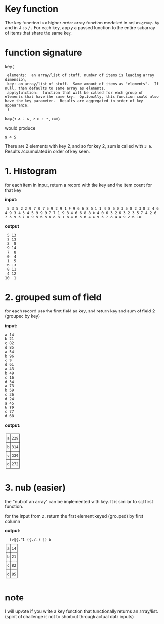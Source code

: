 # Key function
<div class="md"><p>The key function is a higher order array function modelled in sql as <code>group by</code> and in J as <code>/.</code>  For each key, apply a passed function to the entire subarray of items that share the same key.</p>
<h1>function signature</h1>
<p>key(</p>
<pre><code> elements:  an array/list of stuff. number of items is leading array dimension,
 key: an array/list of stuff.  Same amount of items as "elements".  If null, then defaults to same array as elements,
 applyfunction:  function that will be called for each group of elements that have the same key.  Optionally, this function could also have the key parameter.  Results are aggregated in order of key appearance.
 )
</code></pre>
<p>key(<code>3 4 5 6</code> , <code>2 0 1 2</code> , <code>sum</code>)</p>
<p>would produce</p>
<p><code>9 4 5</code></p>
<p>There are 2 elements with key 2, and so for key 2, sum is called with <code>3 6</code>.  Results accumulated in order of key seen.</p>
<h1>1. Histogram</h1>
<p>for each item in input, return a record with the key and the item count for that key</p>
<p><strong>input:</strong></p>
<pre><code> 5 3 5 2 2 9 7 0 7 5 9 2 9 1 9 9 6 6 8 5 1 1 4 8 5 0 3 5 8 2 3 8 3 4 6 4 9 3 4 3 4 5 9 9 9 7 7 1 9 3 4 6 6 8 8 0 4 0 6 3 2 6 3 2 3 5 7 4 2 6 7 3 9 5 7 8 9 5 6 5 6 8 3 1 8 4 6 5 6 4 8 9 5 7 8 4 4 9 2 6 10
</code></pre>
<p><strong>output</strong> </p>
<pre><code> 5 13
 3 12
 2  8
 9 14
 7  8
 0  4
 1  5
 6 13
 8 11
 4 12
10  1
</code></pre>
<h1>2. grouped sum of field</h1>
<p>for each record use the first field as key, and return key and sum of field 2 (grouped by key)</p>
<p><strong>input:</strong></p>
<pre><code>a 14
b 21
c 82
d 85
a 54
b 96
c 9 
d 61
a 43
b 49
c 16
d 34
a 73
b 59
c 36
d 24
a 45
b 89
c 77
d 68
</code></pre>
<p><strong>output:</strong></p>
<pre><code>┌─┬───┐
│a│229│
├─┼───┤
│b│314│
├─┼───┤
│c│220│
├─┼───┤
│d│272│
└─┴───┘
</code></pre>
<h1>3. nub (easier)</h1>
<p>the "nub of an array" can be implemented with key.  It is similar to sql first function. </p>
<p>for the input from <code>2.</code> return the first element keyed (grouped) by first column</p>
<p><strong>output:</strong></p>
<pre><code>  (&gt;@{."1 ({./.) ]) b
┌─┬──┐
│a│14│
├─┼──┤
│b│21│
├─┼──┤
│c│82│
├─┼──┤
│d│85│
└─┴──┘
</code></pre>
<h1>note</h1>
<p>I will upvote if you write a key function that functionally returns an array/list.  (spirit of challenge is not to shortcut through actual data inputs)</p>
</div>
